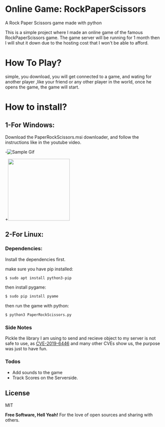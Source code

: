 
# Online Game: RockPaperScissors
A Rock Paper Scissors game made with python

This is a simple project where I made an online game of the famous RockPaperScissors game. The game server will be running for 1 month then I will shut it down due to the hosting cost that I won't be able to afford.
# How To Play?
simple, you download, you will get connected to a game, and wating for another player ,like your friend or any other player in the world, once he opens the game, the game will start.

# How to install?
## 1-For Windows:
Download the PaperRockScissors.msi downloader, and follow the instructions like in the youtube video.

-![Sample Gif](https://i.imgur.com/ZpBn3BZ.gif)

+<img src="gifhowtoinstall.gif?raw=true" width="200px">



## 2-For Linux:
### Dependencies:
Install the dependencies first.

make sure you have pip installed:
```sh
$ sudo apt install python3-pip
```

then install pygame:
```sh
$ sudo pip install pyame
```


then run the game with python:
```sh
$ python3 PaperRockScissors.py
```


### Side Notes
Pickle the library I am using to send and recieve object to my server is not safe to use, as [CVE-2019-6446](https://nvd.nist.gov/vuln/detail/CVE-2019-6446) and many other CVEs show us, the purpose was just to have fun.

### Todos

 - Add sounds to the game
 - Track Scores on the Serverside.

License
----

MIT


**Free Software, Hell Yeah!**
For the love of open sources and sharing with others.
